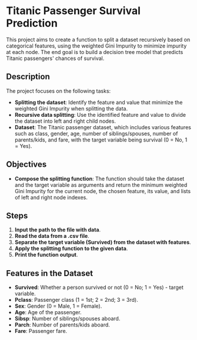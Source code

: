 # Titanic Passenger Survival Prediction

This project aims to create a function to split a dataset recursively based on categorical features, using the weighted Gini Impurity to minimize impurity at each node. The end goal is to build a decision tree model that predicts Titanic passengers' chances of survival.

## Description

The project focuses on the following tasks:
- **Splitting the dataset**: Identify the feature and value that minimize the weighted Gini Impurity when splitting the data.
- **Recursive data splitting**: Use the identified feature and value to divide the dataset into left and right child nodes.
- **Dataset**: The Titanic passenger dataset, which includes various features such as class, gender, age, number of siblings/spouses, number of parents/kids, and fare, with the target variable being survival (0 = No, 1 = Yes).

## Objectives

- **Compose the splitting function**: The function should take the dataset and the target variable as arguments and return the minimum weighted Gini Impurity for the current node, the chosen feature, its value, and lists of left and right node indexes.

## Steps

1. **Input the path to the file with data**.
2. **Read the data from a .csv file**.
3. **Separate the target variable (Survived) from the dataset with features**.
4. **Apply the splitting function to the given data**.
5. **Print the function output**.

## Features in the Dataset

- **Survived**: Whether a person survived or not (0 = No; 1 = Yes) - target variable.
- **Pclass**: Passenger class (1 = 1st; 2 = 2nd; 3 = 3rd).
- **Sex**: Gender (0 = Male, 1 = Female).
- **Age**: Age of the passenger.
- **Sibsp**: Number of siblings/spouses aboard.
- **Parch**: Number of parents/kids aboard.
- **Fare**: Passenger fare.
